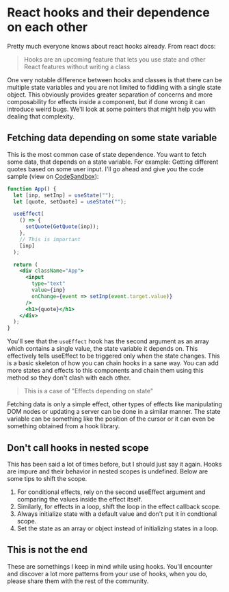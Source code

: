 # React hooks and their dependence on each other

Pretty much everyone knows about react hooks already. From react docs:

> Hooks are an upcoming feature that lets you use state and other React features without writing a class

One very notable difference between hooks and classes is that there can be multiple state variables and you are not limited to fiddling with a single state object. This obviously provides greater separation of concerns and more composability for effects inside a component, but if done wrong it can introduce weird bugs. We'll look at some pointers that might help you with dealing that complexity.

## Fetching data depending on some state variable

This is the most common case of state dependence. You want to fetch some data, that depends on a state variable. For example: Getting different quotes based on some user input. I'll go ahead and give you the code sample (view on [CodeSandbox](https://codesandbox.io/s/92klk88mqr)):

```jsx
function App() {
  let [inp, setInp] = useState("");
  let [quote, setQuote] = useState("");

  useEffect(
    () => {
      setQuote(GetQuote(inp));
    },
    // This is important
    [inp]
  );

  return (
    <div className="App">
      <input
        type="text"
        value={inp}
        onChange={event => setInp(event.target.value)}
      />
      <h1>{quote}</h1>
    </div>
  );
}
```

You'll see that the `useEffect` hook has the second argument as an array which contains a single value, the state variable it depends on. This effectively tells useEffect to be triggered only when the state changes. This is a basic skeleton of how you can chain hooks in a sane way. You can add more states and effects to this components and chain them using this method so they don't clash with each other.

> This is a case of "Effects depending on state"

Fetching data is only a simple effect, other types of effects like manipulating DOM nodes or updating a server can be done in a similar manner. The state variable can be something like the position of the cursor or it can even be something obtained from a hook library.

## Don't call hooks in nested scope

This has been said a lot of times before, but I should just say it again. Hooks are impure and their behavior in nested scopes is undefined. Below are some tips to shift the scope.

1. For conditional effects, rely on the second useEffect argument and comparing the values inside the effect itself.
2. Similarly, for effects in a loop, shift the loop in the effect callback scope.
3. Always initialize state with a default value and don't put it in condtional scope.
4. Set the state as an array or object instead of initializing states in a loop.

## This is not the end

These are somethings I keep in mind while using hooks. You'll encounter and discover a lot more patterns from your use of hooks, when you do, please share them with the rest of the community.